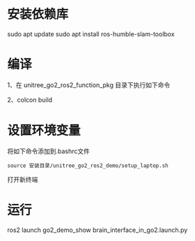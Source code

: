 # 安装依赖库
  sudo apt update
  sudo apt install ros-humble-slam-toolbox
  

# 编译

  1、在 unitree_go2_ros2_function_pkg 目录下执行如下命令
  
  2、colcon build

# 设置环境变量
  将如下命令添加到.bashrc文件
  
    source 安装目录/unitree_go2_ros2_demo/setup_laptop.sh
    
  打开新终端

# 运行
  ros2 launch go2_demo_show brain_interface_in_go2.launch.py
